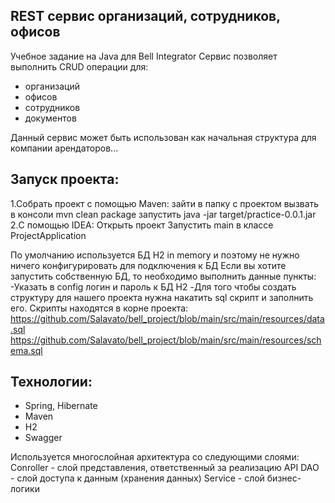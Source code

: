 REST сервис организаций, сотрудников, офисов
-

Учебное задание на Java для Bell Integrator
Сервис позволяет выполнить CRUD операции для:
* организаций
* офисов
* сотрудников
* документов

Данный сервис может быть использован как начальная структура для компании арендаторов...


Запуск проекта:
--
1.Собрать проект с помощью Maven:
зайти в папку с проектом
вызвать в консоли mvn clean package
запустить java -jar target/practice-0.0.1.jar
2.С помощью IDEA:
Открыть проект
Запустить main в классе ProjectApplication

По умолчанию используется БД H2 in memory и поэтому не нужно ничего конфигурировать для подключения к БД
Если вы хотите запустить собственную БД, то необходимо выполнить данные пункты:
-Указать в config логин и пароль к БД H2
-Для того чтобы создать структуру для нашего проекта нужна накатить sql скрипт и заполнить его. Скрипты находятся в корне проекта: https://github.com/Salavato/bell_project/blob/main/src/main/resources/data.sql
https://github.com/Salavato/bell_project/blob/main/src/main/resources/schema.sql

Технологии:
-
* Spring, Hibernate
* Maven
* H2
* Swagger

Используется многослойная архитектура со следующими слоями:
Conroller - слой представления, ответственный за реализацию API
DAO - слой доступа к данным (хранения данных)
Service - слой бизнес-логики




